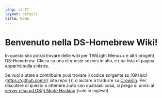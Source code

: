 ```yaml
---
lang: it-IT
layout: default
title: Home
---
```


# Benvenuto nella DS-Homebrew Wiki!

In questo sito potrai trovare delle wiki per TWiLight Menu++ e altri progetti DS-Homebrew. Clicca su una di queste sezioni in alto, e una lista di pagina apparirà sulla sinistra.

Se vuoi aiutare a contribuire puoi trovare il codice sorgente su [GitHub](https://github.com/{{ site.repo }}) o aiutare a tradurre su [Crowdin](https://crowdin.com/project/ds-homebrew-wiki). Per discutere di questo o ottenere aiuto con qualsiasi cosa, si prega di unirsi al [server discord DS(i) Mode Hacking](https://ds-homebrew.com/discord) (solo in inglese).
